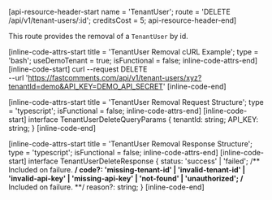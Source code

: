 [api-resource-header-start name = 'TenantUser'; route = 'DELETE /api/v1/tenant-users/:id'; creditsCost = 5; api-resource-header-end]

This route provides the removal of a `TenantUser` by id.

[inline-code-attrs-start title = 'TenantUser Removal cURL Example'; type = 'bash'; useDemoTenant = true; isFunctional = false; inline-code-attrs-end]
[inline-code-start]
curl --request DELETE \
  --url 'https://fastcomments.com/api/v1/tenant-users/xyz?tenantId=demo&API_KEY=DEMO_API_SECRET'
[inline-code-end]

[inline-code-attrs-start title = 'TenantUser Removal Request Structure'; type = 'typescript'; isFunctional = false; inline-code-attrs-end]
[inline-code-start]
interface TenantUserDeleteQueryParams {
    tenantId: string;
    API_KEY: string;
}
[inline-code-end]

[inline-code-attrs-start title = 'TenantUser Removal Response Structure'; type = 'typescript'; isFunctional = false; inline-code-attrs-end]
[inline-code-start]
interface TenantUserDeleteResponse {
    status: 'success' | 'failed';
    /** Included on failure. **/
    code?: 'missing-tenant-id' | 'invalid-tenant-id' | 'invalid-api-key' | 'missing-api-key' | 'not-found' | 'unauthorized';
    /** Included on failure. **/
    reason?: string;
}
[inline-code-end]
